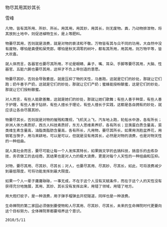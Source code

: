 物尽其用其妙其长

雪峰


    凡物，皆有其所用、所妙、所长。用其用，用其妙，用其长，则无废物。粪，乃动物排泄物，将其放到土地中，则促进植物生长，是上等肥料。

    物要尽其用，否则就是浪费，就是对物的亵渎和不敬。万物皆有其与众不同的功用，大自然中没有废物，哪怕是粪便和屎壳郎，哪怕是秋天凋零的树叶，都有其所用，用其用，则万物平等，皆大欢喜。

    就人体而言，各器官也要尽其所用，不论是眼睛、鼻子、嘴、耳朵、手脚等要尽其用，大脑、性器官、五脏六腑也要尽其用，这样才不负上帝创造的意愿。

    物要尽其妙，否则会导致委屈，就是压抑了物的天性，马善跑，这就是它们的妙处，那就让它们跑；奶牛善于产奶，这就是它们的妙处，那就让它们产奶；蜜蜂能授粉酿蜜，这是它们的妙处，那就让它们授粉酿蜜。

    对人而言，有些人能歌善舞，这就是她们的妙处，那就让她们歌舞；有些人善于种菜，有些人善于护理，有些人善于钻研，有些人擅长于理论，有些人擅长于实践，这都是各自拥有的妙处，就应该让各自尽展其妙。

    物要尽其长，否则就是对物的摧残和蔑视，飞机天上飞，汽车地上跑，轮船水中游，各有所长；非洲人体力素质好，西方人科技素质好，东方人思维素养好，各有所长；豆类蛋白质含量高，菜类维生素含量高，油脂类脂肪含量高，各有所长，凡用物，要尽其所长，如果用洗脸盆养花，用钢笔当筷子，用马来耕地，可以是可以，但就是没有用其长，必然是对物的浪费，也是对物天性的一种扭曲。

    就人类社会而言，要尽可能让每一个人发挥其特长，如果搞文学的去搞科技，搞音乐的去练杂技，务农做工的去经商，其结果也是对人力的极大浪费，更是对每个人天性的一种扭曲和压抑。

    对物，要尽其用、尽其妙、尽其长；对人，也要尽其用、尽其妙、尽其长，如此，可将浪费减少到最低限度，可将功能发挥到最大限度。

    如果一个人一辈子庸庸碌碌，一事无成，不在于这个人没有天赋条件，而在于这个人的天性没有获得充分地施展，其用、其妙、其长没有发挥出来，用错了领域，用错了地方。

    用大炮打蚊子，是一种浪费，用子弹手榴弹去开挖隧道，同样也是一种浪费。

    生命禅院的第二家园必须做到要使物和人尽其用、尽其妙、尽其长，未来的生命禅院时代更要向这个目标努力，全体禅院草都要培养这个意识。

    2010/5/11



